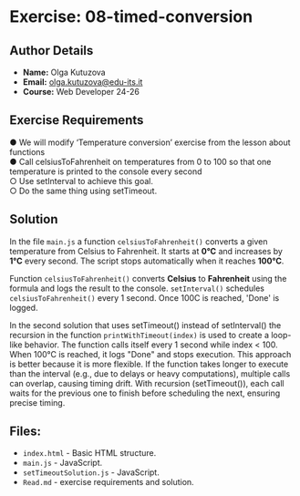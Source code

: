 # Exercise: 08-timed-conversion

## Author Details
- **Name:** Olga Kutuzova  
- **Email:** olga.kutuzova@edu-its.it  
- **Course:** Web Developer 24-26


## Exercise Requirements
● We will modify ‘Temperature conversion’ exercise from the lesson about 
functions  
● Call celsiusToFahrenheit on temperatures from 0 to 100 so that one 
temperature is printed to the console every second  
○ Use setInterval to achieve this goal.  
○ Do the same thing using setTimeout.  


 
## Solution
In the file `main.js` a function `celsiusToFahrenheit()`  converts a given temperature from Celsius to Fahrenheit. It starts at **0°C** and increases by **1°C** every second. The script stops automatically when it reaches **100°C**.

Function `celsiusToFahrenheit()` converts **Celsius** to **Fahrenheit** using the formula and logs the result to the console. `setInterval()` schedules `celsiusToFahrenheit()` every 1 second. Once 100C is reached, 'Done' is logged.

In the second solution that uses setTimeout() instead of setInterval() the recursion in the function `printWithTimeout(index)` is used to create a loop-like behavior. The function calls itself every 1 second while index < 100. When 100°C is reached, it logs "Done" and stops execution.
This approach is better because it is more flexible. If the function takes longer to execute than the interval (e.g., due to delays or heavy computations), multiple calls can overlap, causing timing drift. With recursion (setTimeout()), each call waits for the previous one to finish before scheduling the next, ensuring precise timing.



## Files:
- `index.html` - Basic HTML structure.
- `main.js` - JavaScript.
- `setTimeoutSolution.js` - JavaScript.
- `Read.md` - exercise requirements and solution. 
